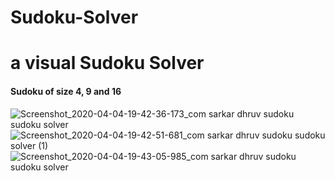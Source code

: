 # Sudoku-Solver

<h1>a visual Sudoku Solver</h1>

<h4>Sudoku of size 4, 9 and 16</h4>


![Screenshot_2020-04-04-19-42-36-173_com sarkar dhruv sudoku sudoku solver](https://user-images.githubusercontent.com/43354500/78454934-e702c580-76b8-11ea-8c18-5935146c4591.png)     ![Screenshot_2020-04-04-19-42-51-681_com sarkar dhruv sudoku sudoku solver (1)](https://user-images.githubusercontent.com/43354500/78455268-ebc87900-76ba-11ea-878b-83341325fd22.png)     ![Screenshot_2020-04-04-19-43-05-985_com sarkar dhruv sudoku sudoku solver](https://user-images.githubusercontent.com/43354500/78454962-347f3280-76b9-11ea-9e0b-f5039377b572.png)

